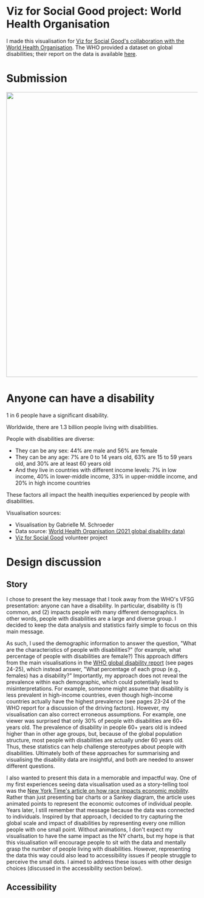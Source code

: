 # Viz for Social Good project: World Health Organisation 

I made this visualisation for [Viz for Social Good's collaboration with the World Health Organisation](https://www.vizforsocialgood.com/join-a-project/who-2023). The WHO provided a dataset on global disabilities; their report on the data is available [here](https://www.who.int/publications/i/item/9789240063600).

# Submission

<img src = "vis/vfsg_who_gms.png" width="750">

# Anyone can have a disability

1 in 6 people have a significant disability.

Worldwide, there are 1.3 billion people living with disabilities.

People with disabilities are diverse:
* They can be any sex: 44% are male and 56% are female
* They can be any age: 7% are 0 to 14 years old, 63% are 15 to 59 years old, and 30% are at least 60 years old 
* And they live in countries with different income levels: 7% in low income, 40% in lower-middle income, 33% in upper-middle income, and 20% in high income countries

These factors all impact the health inequities experienced by people with disabilities.

Visualisation sources:
* Visualisation by Gabrielle M. Schroeder
* Data source: [World Health Organisation (2021 global disability data)](https://www.who.int/publications/i/item/9789240063600)
* [Viz for Social Good](https://www.vizforsocialgood.com/) volunteer project

# Design discussion 

## Story

I chose to present the key message that I took away from the WHO's VFSG presentation: anyone can have a disability. In particular, disability is (1) common, and (2) impacts people with many different demographics. In other words, people with disabilities are a large and diverse group. I decided to keep the data analysis and statistics fairly simple to focus on this main message. 

As such, I used the demographic information to answer the question, "What are the characteristics of people with disabilities?" (for example, what percentage of people with disabilities are female?) This approach differs from the main visualisations in the [WHO global disability report](https://www.who.int/publications/i/item/9789240063600) (see pages 24-25), which instead answer, "What percentage of each group (e.g., females) has a disability?" Importantly, my approach does not reveal the prevalence within each demographic, which could potentially lead to misinterpretations. For example, someone might assume that disability is less prevalent in high-income countries, even though high-income countries actually have the highest prevalence (see pages 23-24 of the WHO report for a discussion of the driving factors). However, my visualisation can also correct erroneous assumptions. For example, one viewer was surprised that only 30% of people with disabilities are 60+ years old. The prevalence of disability in people 60+ years old is indeed higher than in other age groups, but, because of the global population structure, most people with disabilities are actually under 60 years old. Thus, these statistics can help challenge stereotypes about people with disabilities. Ultimately both of these approaches for summarising and visualising the disability data are insightful, and both are needed to answer different questions. 
 
I also wanted to present this data in a memorable and impactful way. One of my first experiences seeing data visualisation used as a story-telling tool was the [New York Time's article on how race impacts economic mobility](https://www.nytimes.com/interactive/2018/03/19/upshot/race-class-white-and-black-men.html). Rather than just presenting bar charts or a Sankey diagram, the article uses animated points to represent the economic outcomes of individual people. Years later, I still remember that message because the data was connected to individuals. Inspired by that approach, I decided to try capturing the global scale and impact of disabilities by representing every one million people with one small point. Without animations, I don't expect my visualisation to have the same impact as the NY charts, but my hope is that this visualisation will encourage people to sit with the data and mentally grasp the number of people living with disabilities. However, representing the data this way could also lead to accessibility issues if people struggle to perceive the small dots. I aimed to address these issues with other design choices (discussed in the accessibility section below). 

## Accessibility 
